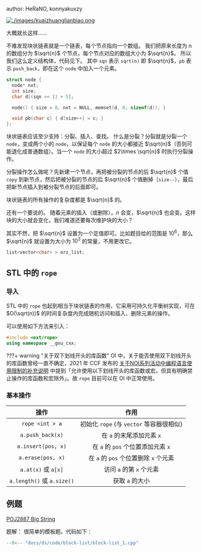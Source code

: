 author: HeRaNO, konnyakuxzy

[![./images/kuaizhuanglianbiao.png](./images/kuaizhuanglianbiao.png "./images/kuaizhuanglianbiao.png")](./images/kuaizhuanglianbiao.png "./images/kuaizhuanglianbiao.png")

大概就长这样……

不难发现块状链表就是一个链表，每个节点指向一个数组。
我们把原来长度为 n 的数组分为 $\sqrt{n}$ 个节点，每个节点对应的数组大小为 $\sqrt{n}$。
所以我们这么定义结构体，代码见下。
其中 `sqn` 表示 `sqrt(n)` 即 $\sqrt{n}$，`pb` 表示 `push_back`，即在这个 `node` 中加入一个元素。

```cpp
struct node {
  node* nxt;
  int size;
  char d[(sqn << 1) + 5];

  node() { size = 0, nxt = NULL, memset(d, 0, sizeof(d)); }

  void pb(char c) { d[size++] = c; }
};
```

块状链表应该至少支持：分裂、插入、查找。
什么是分裂？分裂就是分裂一个 `node`，变成两个小的 `node`，以保证每个 `node` 的大小都接近 $\sqrt{n}$（否则可能退化成普通数组）。当一个 `node` 的大小超过 $2\times \sqrt{n}$ 时执行分裂操作。

分裂操作怎么做呢？先新建一个节点，再把被分裂的节点的后 $\sqrt{n}$ 个值 `copy` 到新节点，然后把被分裂的节点的后 $\sqrt{n}$ 个值删掉（`size--`），最后把新节点插入到被分裂节点的后面即可。

块状链表的所有操作的复杂度都是 $\sqrt{n}$ 的。

还有一个要说的。
随着元素的插入（或删除），$n$ 会变，$\sqrt{n}$ 也会变。这样块的大小就会变化，我们难道还要每次维护块的大小？

其实不然，把 $\sqrt{n}$ 设置为一个定值即可。比如题目给的范围是 $10^6$，那么 $\sqrt{n}$ 就设置为大小为 $10^3$ 的常量，不用更改它。

```cpp
list<vector<char> > orz_list;
```
## STL 中的 `rope`

### 导入
STL 中的 `rope` 也起到相当于块状链表的作用，它采用可持久化平衡树实现，可在 $O(\sqrt(n))$ 的时间复杂度内完成随机访问和插入、删除元素的操作。

可以使用如下方法来引入：
```cpp
#include <ext/rope>
using namespace __gnu_cxx;
```
???+ warning "关于双下划线开头的库函数"
   OI 中，关于能否使用双下划线开头的库函数曾经一直不确定，2021 年 CCF 发布的 [关于NOI系列活动中编程语言使用限制的补充说明](https://www.noi.cn/xw/2021-09-01/735729.shtml) 中提到「允许使用以下划线开头的库函数或宏，但具有明确禁止操作的库函数和宏除外」。故 `rope` 目前可以在 OI 中正常使用。

### 基本操作
| 操作 | 作用 |
| :-----------: | :-----------: |
| `rope <int > a` | 初始化 `rope` (与 `vector` 等容器很相似) |
| `a.push_back(x)` | 在 `a` 的末尾添加元素 `x` |
| `a.insert(pos, x)` | 在 `a` 的 `pos` 个位置添加元素 `x` |
| `a.erase(pos, x)` | 在 `a` 的 `pos` 个位置删除 `x` 个元素 |
| `a.at(x)` 或 `a[x]` | 访问 `a` 的第 `x` 个元素 |
| `a.length()` 或 `a.size()` | 获取 `a` 的大小 |

## 例题

[POJ2887 Big String](http://poj.org/problem?id=2887)

题解：
很简单的模板题。代码如下：

```cpp
--8<-- "docs/ds/code/block-list/block-list_1.cpp"
```
